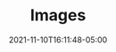 ---
title: "Images"
date: 2021-11-10T16:11:48-05:00

images:
  tiles:
    - tl: "_M6A4577"
      tr: "015A6349"
      bl: "_M6A0701"
      br: "_M6A0140"
    - tl: "_M6A2043"
      tr: "_M6A3189"
      bl: "_M6A0405"
      br: "_M6A2070"
---